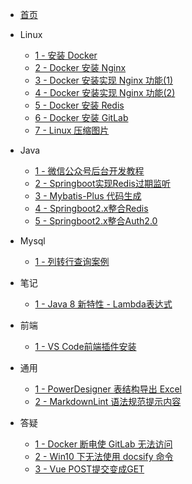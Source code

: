 - [首页](README)

- Linux

  - [1 - 安装 Docker](zh-cn/study/20200405-1)
  - [2 - Docker 安装 Nginx](zh-cn/study/20200413-1)
  - [3 - Docker 安装实现 Nginx 功能(1)](zh-cn/study/20200422-1)
  - [4 - Docker 安装实现 Nginx 功能(2)](zh-cn/study/20200422-2)
  - [5 - Docker 安装 Redis](zh-cn/study/20200417-1)
  - [6 - Docker 安装 GitLab](zh-cn/study/20200420-1)
  - [7 - Linux 压缩图片](zh-cn/study/20200426-1)

- Java

  - [1 - 微信公众号后台开发教程](zh-cn/study/20200409-1)
  - [2 - Springboot实现Redis过期监听](zh-cn/study/20200417-2)
  - [3 - Mybatis-Plus 代码生成](zh-cn/study/20200502-1)
  - [4 - Springboot2.x整合Redis](zh-cn/study/20200505-1)
  - [5 - Springboot2.x整合Auth2.0](zh-cn/study/20200506-1)

- Mysql

  - [1 - 列转行查询案例](zh-cn/mysql/20200429-1)

- 笔记

  - [1 - Java 8 新特性 - Lambda表达式](zh-cn/note/20200421-1)

- 前端

  - [1 - VS Code前端插件安装](zh-cn/qd/20200418-1)

- 通用

  - [1 - PowerDesigner 表结构导出 Excel](zh-cn/study/20200412-1)
  - [2 - MarkdownLint 语法规范提示内容](zh-cn/note/20200423-1)

- 答疑

  - [1 - Docker 断电使 GitLab 无法访问](zh-cn/qa/20200407-1)
  - [2 - Win10 下无法使用 docsify 命令](zh-cn/qa/20200407-2)
  - [3 - Vue POST提交变成GET](zh-cn/qa/20200501-1)
  